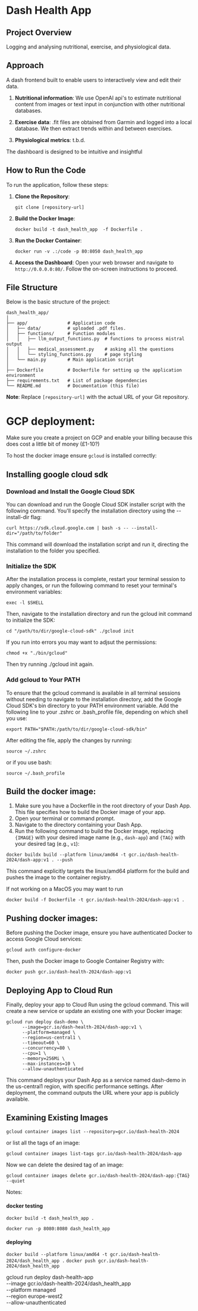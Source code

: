 # Dash Health App

## Project Overview

Logging and analysing nutritional, exercise, and physiological data. 

## Approach

A dash frontend built to enable users to interactively view and edit their data. 

1. **Nutritional information**: We use OpenAI api's to estimate nutritional content from images or text input in conjunction with other nutritional databases.

2. **Exercise data**: .fit files are obtained from Garmin and logged into a local database. We then extract trends within and between exercises.

3. **Physiological metrics**: t.b.d.

The dashboard is designed to be intuitive and insightful

## How to Run the Code

To run the application, follow these steps:

1. **Clone the Repository**:
    ```
   git clone [repository-url]
    ```

2. **Build the Docker Image**:
    ```
   docker build -t dash_health_app  -f Dockerfile .
    ```

3. **Run the Docker Container**:
    ```
   docker run -v .:/code -p 80:8050 dash_health_app
    ```

4. **Access the Dashboard**:
   Open your web browser and navigate to `http://0.0.0.0:80/`. Follow the on-screen instructions to proceed.

## File Structure

Below is the basic structure of the project:

```
dash_health_app/
│
├── app/               # Application code
│   ├── data/          # uploaded .pdf files.
│   ├── functions/     # Function modules
│   │   ├── llm_output_functions.py  # functions to process mistral output
│   │   ├── medical_assessment.py    # asking all the questions
│   │   └── styling_functions.py     # page styling
│   └── main.py        # Main application script
│
├── Dockerfile         # Dockerfile for setting up the application environment
├── requirements.txt   # List of package dependencies
└── README.md          # Documentation (this file)
```

**Note**: Replace `[repository-url]` with the actual URL of your Git repository.



# GCP deployment:

Make sure you create a project on GCP and enable your billing because this does cost a little bit of money (£1-10?)

To host the docker image ensure `gcloud` is installed correctly:


## Installing google cloud sdk

### Download and Install the Google Cloud SDK
You can download and run the Google Cloud SDK installer script with the following command. You'll specify the installation directory using the --install-dir flag:

`curl https://sdk.cloud.google.com | bash -s -- --install-dir="/path/to/folder"`

This command will download the installation script and run it, directing the installation to the folder you specified.

### Initialize the SDK

After the installation process is complete, restart your terminal session to apply changes, or run the following command to reset your terminal's environment variables:

`exec -l $SHELL`



Then, navigate to the installation directory and run the gcloud init command to initialize the SDK:

`cd "/path/to/dir/google-cloud-sdk" ./gcloud init`

If you run into errors you may want to adjsut the permissions:

`chmod +x "./bin/gcloud"`

Then try running ./gcloud init again.



### Add gcloud to Your PATH

To ensure that the gcloud command is available in all terminal sessions without needing to navigate to the installation directory, add the Google Cloud SDK's bin directory to your PATH environment variable. Add the following line to your .zshrc or .bash_profile file, depending on which shell you use:

`export PATH="$PATH:/path/to/dir/google-cloud-sdk/bin"`

After editing the file, apply the changes by running:

`source ~/.zshrc`

or if you use bash:

`source ~/.bash_profile`

## Build the docker image:

1. Make sure you have a Dockerfile in the root directory of your Dash App. This file specifies how to build the Docker image of your app.
2. Open your terminal or command prompt.
3. Navigate to the directory containing your Dash App.
4. Run the following command to build the Docker image, replacing `{IMAGE}` with your desired image name (e.g., `dash-app`) and `{TAG}` with your desired tag (e.g., `v1`):


`docker buildx build --platform linux/amd64 -t gcr.io/dash-health-2024/dash-app:v1 . --push`

This command explicitly targets the linux/amd64 platform for the build and pushes the image to the container registry.

If not working on a MacOS you may want to run 

`docker build -f Dockerfile -t gcr.io/dash-health-2024/dash-app:v1 .`


## Pushing docker images:

Before pushing the Docker image, ensure you have authenticated Docker to access Google Cloud services:

`gcloud auth configure-docker`

Then, push the Docker image to Google Container Registry with:

`docker push gcr.io/dash-health-2024/dash-app:v1`


## Deploying App to Cloud Run 

Finally, deploy your app to Cloud Run using the gcloud command. This will create a new service or update an existing one with your Docker image:


```
gcloud run deploy dash-demo \
      --image=gcr.io/dash-health-2024/dash-app:v1 \
      --platform=managed \
      --region=us-central1 \
      --timeout=60 \
      --concurrency=80 \
      --cpu=1 \
      --memory=256Mi \
      --max-instances=10 \
      --allow-unauthenticated
```

This command deploys your Dash App as a service named dash-demo in the us-central1 region, with specific performance settings. After deployment, the command outputs the URL where your app is publicly available.



## Examining Existing Images 


`gcloud container images list --repository=gcr.io/dash-health-2024`

or list all the tags of an image:

`gcloud container images list-tags gcr.io/dash-health-2024/dash-app`

Now we can delete the desired tag of an image:

`gcloud container images delete gcr.io/dash-health-2024/dash-app:{TAG} --quiet`



Notes:
#### docker testing
`docker build -t dash_health_app . `

`docker run -p 8080:8080 dash_health_app`  

#### deploying
`docker build --platform linux/amd64 -t gcr.io/dash-health-2024/dash_health_app .`
`docker push gcr.io/dash-health-2024/dash_health_app`


gcloud run deploy dash-health-app \
    --image gcr.io/dash-health-2024/dash_health_app \
    --platform managed \
    --region europe-west2 \
    --allow-unauthenticated
